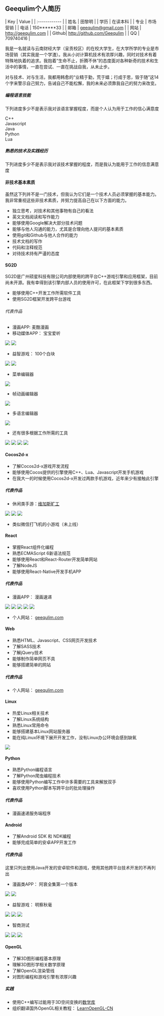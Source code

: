 ## Geequlim个人简历
| Key  |  Value  |
| :------------  |
| 姓名 |  田黎明  |
| 学历 | 在读本科 |
| 专业 | 市场营销 |
| 电话 | 150\*\*\*\*\*\*33 |
| 邮箱 | geequlim@gmail.com |
| 网站 | http://geequlim.com |
| Github| http://github.com/Geequlim |
|  QQ | 709740416 |

我是一名就读与云南财经大学（呈贡校区）的在校大学生，在大学所学的专业是市场营销（其实我是一个学渣）。我从小对计算机技术有浓厚兴趣，同时对技术有着特殊地执着的追求。我抱着“生命不止，折腾不休”的态度面对各种新奇的技术和生活中的事情，一直在尝试、一直在挑战自我，从未止步。

对与技术、对与生活，我都用韩愈的“业精于勤，荒于嬉；行成于思，毁于随”这14个字来警示自己努力，告诫自己不能松懈，我的未来必须靠我自己的努力来改变。

<!-- class="panel panel-success" -->
<!-- class="panel-heading" -->
<!-- class="panel-title" -->
##### 编程语言技能
下列进度多少不是表示我对该语言掌握程度，而是个人认为用于工作的信心满意度
<!-- endclass -->
<!-- endclass -->
<!-- class="panel-body" -->
<div class="progress">
  <div class="progress-bar progress-bar-default" role="progressbar" aria-valuenow="40" aria-valuemin="0" aria-valuemax="100" style="width: 75%">
    C++
  </div>
</div>
<div class="progress">
  <div class="progress-bar progress-bar-info" role="progressbar" aria-valuenow="20" aria-valuemin="0" aria-valuemax="100" style="width: 60%">
    Javascript
  </div>
</div>
<div class="progress">
  <div class="progress-bar progress-bar-success" role="progressbar" aria-valuenow="60" aria-valuemin="0" aria-valuemax="100" style="width: 50%">
    Java
  </div>
</div>
<div class="progress">
  <div class="progress-bar progress-bar-danger" role="progressbar" aria-valuenow="80" aria-valuemin="0" aria-valuemax="100" style="width: 45%">
    Python
  </div>
</div>
<div class="progress">
  <div class="progress-bar progress-bar-warning" role="progressbar" aria-valuenow="80" aria-valuemin="0" aria-valuemax="100" style="width: 40%">
    Lua
  </div>
</div>

<!-- endclass -->
<!-- endclass -->

<!-- class="panel panel-info" -->
<!-- class="panel-heading" -->
<!-- class="panel-title" -->
##### 熟悉的技术及实践经历
下列进度多少不是表示我对该技术掌握的程度，而是我认为能用于工作的信息满意度
<!-- endclass -->
<!-- endclass -->
<!-- class="panel-body" -->

<!-- class="ui segment" -->
#### 非技术基本素质
虽然这下列并不是一门技术，但我认为它们是一个技术人员必须掌握的基本能力。我非常重视这些非技术素质，并努力提高自己在以下方面的能力。
* 独立思考，对技术和其他事物有自己的看法
* 英文文档阅读和写作能力
* 能够使用Google解决大部分技术问题
* 能够与他人沟通的能力，尤其是合理向他人提问的基本素质
* 使用git和Github与他人合作的能力
* 技术文档的写作
* 代码和注释规范
* 对待技术持有严谨的态度

<div id="proNonTec" data-percent="95" class="ui bottom attached green progress">
  <!-- class="bar" --><!-- endclass -->
</div>
<!-- endclass -->

<!-- class="ui segment" -->
#### SG2D
SG2D是广州硕星科技有限公司内部使用的跨平台C++游戏引擎和应用框架，目前尚未开源。我有幸得到该引擎内部人员的使用许可，在此框架下学到很多东西。
* 能够使用C++开发工作所需软件工具
* 使用SG2D框架开发跨平台游戏

###### 代表作品
* 漫画APP: 麦酷漫画
* 移动媒体APP： 宝宝爱听
<!-- class="ui small images" -->
![](/assets/images/works/宝宝爱听/1.jpg)
![](/assets/images/works/宝宝爱听/3.jpg)
<!-- endclass -->
* 益智游戏： 100个白块
<!-- class="ui small images" -->
![](/assets/images/works/100个白块/1.png)
![](/assets/images/works/100个白块/2.png)
<!-- endclass -->
* 菜单编辑器
<!-- class="ui big images" -->
![](/assets/images/works/菜单编辑器/1.png)
<!-- endclass -->
* 帧动画编辑器
<!-- class="ui big images" -->
![](/assets/images/works/帧动画编辑器/1.png)
<!-- endclass -->
* 多语言编辑器
<!-- class="ui big images" -->
![](/assets/images/works/语言盒子/1.png)
<!-- endclass -->
* 还有很多根据工作所需的工具
<!-- class="ui small images" -->
![](/assets/images/works/XML格式化工具/1.png)
![](/assets/images/works/文件筛选器/1.png)
![](/assets/images/works/项目资源管理器/1.png)
![](/assets/images/works/代码转换工具/1.png)
<!-- endclass -->

<div id="proSG2D" data-percent="75" class="ui bottom attached orange progress">
  <!-- class="bar" --><!-- endclass -->
</div>
<!-- endclass -->

<!-- class="ui segment" -->
#### Cocos2d-x
* 了解Cocos2d-x游戏开发流程
* 能够使用Cocos提供的引擎使用C++、Lua、Javascript开发手机游戏
* 在我大一的时候使用Cocos2d-x开发过两款手机游戏，近年来少有接触此引擎

##### 代表作品
* 休闲类手游：[维加斯旷工](http://www.mumayi.com/android-467226.html)
<!-- class="ui medium images" -->
![](/assets/images/works/维加斯矿工/1.png)
![](/assets/images/works/维加斯矿工/3.png)
![](/assets/images/works/维加斯矿工/5.png)
<!-- endclass -->
* 类似微信打飞机的小游戏（未上线）

<div id="proCocos" data-percent="70" class="ui bottom attached olive progress">
  <!-- class="bar" --><!-- endclass -->
</div>
<!-- endclass -->

<!-- class="ui segment" -->
#### React
* 掌握React组件化编程
* 熟悉ECMAScript 6新语法规范
* 能够使用React和React-Router开发简单网站
* 了解NodeJS
* 能够使用React-Native开发手机APP

##### 代表作品
* 漫画APP： 漫画速递
<!-- class="ui small images" -->
![](/assets/images/works/漫画速递/home.jpg)
![](/assets/images/works/漫画速递/comic.jpg)
![](/assets/images/works/漫画速递/club.jpg)
![](/assets/images/works/漫画速递/reader.jpg)
![](/assets/images/works/漫画速递/search.jpg)
<!-- endclass -->
* 个人网站： [geequlim.com](http://geequlim.com)

<div id="proReact" data-percent="65" class="ui bottom attached teal progress">
  <!-- class="bar" --><!-- endclass -->
</div>
<!-- endclass -->

<!-- class="ui segment" -->
#### Web
* 熟悉HTML、Javascript、CSS网页开发技术
* 了解SASS技术
* 了解jQuery技术
* 能够制作简单网页不具
* 能够搭建简单的网站

##### 代表作品
* 个人网站： [geequlim.com](http://geequlim.com)

<div id="proWeb" data-percent="55" class="ui bottom attached blue progress">
  <!-- class="bar" --><!-- endclass -->
</div>
<!-- endclass -->

<!-- class="ui segment" -->
#### Linux
* 热爱Linux相关技术
* 了解Linux系统结构
* 熟悉Linux常用命令
* 能够搭建基本Linux网站服务器
* 能在纯Linux环境下展开开发工作，没有Linux办公环境会感到缺氧
<!-- class="ui medium images" -->
![](/assets/images/desktop_environmnet.png)
<!-- endclass -->

<div id="proLinux" data-percent="45" class="ui bottom attached pink progress">
  <!-- class="bar" --><!-- endclass -->
</div>
<!-- endclass -->

<!-- class="ui segment" -->
#### Python
* 熟悉Python编程语言
* 了解Python爬虫编程技术
* 能够使用Python编写工作中许多需要的工具来解放双手
* 喜欢使用Python脚本写跨平台的批处理操作


##### 代表作品
* 漫画速递服务端程序

<div id="proPython" data-percent="45" class="ui bottom attached purple progress">
  <!-- class="bar" --><!-- endclass -->
</div>
<!-- endclass -->

<!-- class="ui segment" -->
#### Android
* 了解Android SDK 和 NDK编程
* 能够完成简单的安卓APP开发工作

##### 代表作品
这里只列出使用Java开发的安卓软件和游戏，使用其他跨平台技术开发的不再列出
* 漫画类APP： 阿衰全集第一个版本
<!-- class="ui small images" -->
![](/assets/images/works/阿衰全集/1.jpeg)
![](/assets/images/works/阿衰全集/3.jpeg)
<!-- endclass -->
* 益智游戏：  明察秋毫
<!-- class="ui small images" -->
![](/assets/images/works/明察秋毫/1.jpg)
![](/assets/images/works/明察秋毫/2.jpg)
![](/assets/images/works/明察秋毫/3.jpg)
<!-- endclass -->
* 智商测试
<!-- class="ui small images" -->
![](/assets/images/works/智商测试/2.jpg)
![](/assets/images/works/智商测试/3.jpg)
![](/assets/images/works/智商测试/4.jpg)
<!-- endclass -->

<div id="proAndroid" data-percent="40" class="ui bottom attached green progress">
  <!-- class="bar" --><!-- endclass -->
</div>
<!-- endclass -->

<!-- class="ui segment" -->
#### OpenGL
* 了解3D图形编程基本原理
* 理解3D图形学相关数学原理
* 了解OpenGL渲染管线
* 对图形编程和游戏引擎有浓厚兴趣

##### 实践
* 使用C++编写过能用于3D空间变换的[数学库](https://github.com/Geequlim/walnut/tree/master/src/math)
* 组织翻译国外OpenGL相关教程： [LearnOpenGL-CN](https://github.com/LearnOpenGL-CN/LearnOpenGL-CN)

<div id="proOpenGL" data-percent="15" class="ui bottom attached red progress">
  <!-- class="bar" --><!-- endclass -->
</div>
<!-- endclass -->


<!-- endclass -->
<!-- endclass -->
<script>
$("#proNonTec").progress();
$("#proSG2D").progress();
$("#proCocos").progress();
$("#proReact").progress();
$("#proWeb").progress();
$("#proAndroid").progress();
$("#proOpenGL").progress();
$("#proPython").progress();
$("#proLinux").progress();
</script>
